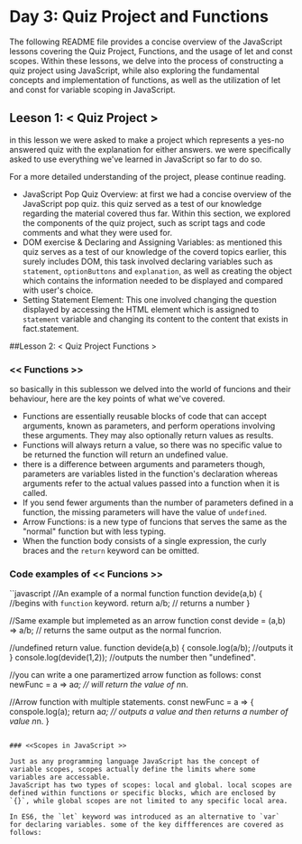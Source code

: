 # Day 3: Quiz Project and Functions 
The following README file provides a concise overview of the JavaScript lessons covering the Quiz Project, Functions, and the usage of let and const scopes. Within these lessons, we delve into the process of constructing a quiz project using JavaScript, while also exploring the fundamental concepts and implementation of functions, as well as the utilization of let and const for variable scoping in JavaScript.

## Leeson 1: < Quiz Project > 

in this lesson we were asked to make a project which represents a yes-no answered quiz with the explanation for either answers.
we were specifically asked to use everything we've learned in JavaScript so far to do so.

For a more detailed understanding of the project, please continue reading.

- JavaScript Pop Quiz Overview: at first we had a concise overview of the JavaScript pop quiz. this quiz served as a test of our knowledge regarding the material covered thus far. Within this section, we explored the components of the quiz project, such as script tags and code comments and what they were used for.
- DOM exercise & Declaring and Assigning Variables: as mentioned this quiz serves as a test of our knowledge of the coverd topics earlier, this surely includes DOM, this task involved declaring variables such as `statement`, `optionButtons` and `explanation`, as well as creating the object which contains the information needed to be displayed and compared with user's choice.
- Setting Statement Element: This one involved changing the question displayed by accessing the HTML element which is assigned to `statement` variable and changing its content to the content that exists in fact.statement.



##Lesson 2: < Quiz Project Functions > 

### << Functions >>

so basically in this sublesson we delved into the world of funcions and their behaviour, here are the key points of what we've covered.

- Functions are essentially reusable blocks of code that can accept arguments, known as parameters, and perform operations involving these arguments. They may also optionally return values as results.
- Functions will always return a value, so there was no specific value to be returned the function will return an undefined value.
- there is a difference between arguments and parameters though, parameters are variables listed in the function's declaration whereas arguments refer to the actual values passed into a function when it is called.
- If you send fewer arguments than the number of parameters defined in a function, the missing parameters will have the value of `undefined`.
- Arrow Functions: is a new type of funcions that serves the same as the "normal" function but with less typing.
- When the function body consists of a single expression, the curly braces and the `return` keyword can be omitted.

### Code examples of << Funcions >>

``javascript
//An example of a normal function
function devide(a,b) { //begins with `function` keyword.
    return a/b; // returns a number
}

//Same example but implemeted as an arrow function
const devide = (a,b) => a/b; // returns the same output as the normal funcrion.

//undefined return value.
function devide(a,b) {
console.log(a/b); //outputs it
}
console.log(devide(1,2)); //outputs the number then "undefined".

//you can write a one paramertized arrow function as follows:
const newFunc = a => a*a; // will return the value of n*n.

//Arrow function with multiple statements.
const newFunc = a => {
conspole.log(a);
return a*a; // outputs a value and then returns a number of value n*n.
}

```

### <<Scopes in JavaScript >>

Just as any programming language JavaScript has the concept of variable scopes, scopes actually define the limits where some variables are accessable.
JavaScript has two types of scopes: local and global. local scopes are defined within functions or specific blocks, which are enclosed by `{}`, while global scopes are not limited to any specific local area.

In ES6, the `let` keyword was introduced as an alternative to `var` for declaring variables. some of the key diffferences are covered as follows:





